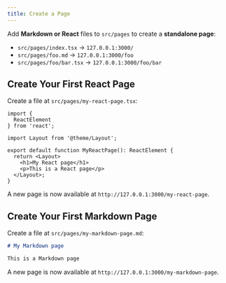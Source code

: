 ```yaml
---
title: Create a Page
---
```


Add **Markdown or React** files to `src/pages` to create a **standalone page**:

- `src/pages/index.tsx` → `127.0.0.1:3000/`
- `src/pages/foo.md` → `127.0.0.1:3000/foo`
- `src/pages/foo/bar.tsx` → `127.0.0.1:3000/foo/bar`

## Create Your First React Page

Create a file at `src/pages/my-react-page.tsx`:

```tsx title="src/pages/my-react-page.tsx"
import {
  ReactElement
} from 'react';

import Layout from '@theme/Layout';

export default function MyReactPage(): ReactElement {
  return <Layout>
    <h1>My React page</h1>
    <p>This is a React page</p>
  </Layout>;
}
```

A new page is now available at `http://127.0.0.1:3000/my-react-page`.

## Create Your First Markdown Page

Create a file at `src/pages/my-markdown-page.md`:

```md title="src/pages/my-markdown-page.md"
# My Markdown page

This is a Markdown page
```

A new page is now available at `http://127.0.0.1:3000/my-markdown-page`.

